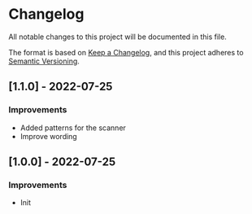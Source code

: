 # Changelog

All notable changes to this project will be documented in this file.

The format is based on [Keep a Changelog](https://keepachangelog.com/en/1.0.0/),
and this project adheres to [Semantic Versioning](https://semver.org/spec/v2.0.0.html).


## [1.1.0] - 2022-07-25

### Improvements

- Added patterns for the scanner
- Improve wording


## [1.0.0] - 2022-07-25

### Improvements

- Init
